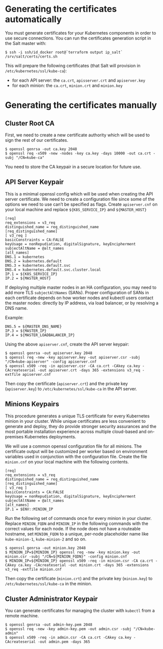 
# Generating the certificates automatically

You must generate certificates for your Kubernetes components in order to
use secure connections. You can run the certificates generation script
in the Salt master with:

    $ ssh -i ssh/id_docker root@`terraform output ip_salt` /srv/salt/certs/certs.sh

This will prepare the following certificates (that Salt will provision in
`/etc/kubernetes/ssl/kube-ca`):

- for each API server: the `ca.crt`, `apisserver.crt` and `apiserver.key`
- for each minion: the `ca.crt`, `minion.crt` and `minion.key`

# Generating the certificates manually

## Cluster Root CA

First, we need to create a new certificate authority which will
be used to sign the rest of our certificates.

    $ openssl genrsa -out ca.key 2048
    $ openssl req -x509 -new -nodes -key ca.key -days 10000 -out ca.crt -subj "/CN=kube-ca"

You need to store the CA keypair in a secure location for future use.

## API Server Keypair

This is a minimal openssl config which will be used when creating the
API server certificate. We need to create a configuration file since
some of the options we need to use can’t be specified as flags. Create
`apiserver.cnf` on your local machine and replace `${K8S_SERVICE_IP}`
and `${MASTER_HOST}`

    [req]
    req_extensions = v3_req
    distinguished_name = req_distinguished_name
    [req_distinguished_name]
    [ v3_req ]
    basicConstraints = CA:FALSE
    keyUsage = nonRepudiation, digitalSignature, keyEncipherment
    subjectAltName = @alt_names
    [alt_names]
    DNS.1 = kubernetes
    DNS.2 = kubernetes.default
    DNS.3 = kubernetes.default.svc
    DNS.4 = kubernetes.default.svc.cluster.local
    IP.1 = ${K8S_SERVICE_IP}
    IP.2 = ${MASTER_HOST}

If deploying multiple master nodes in an HA configuration, you may need
to add more TLS `subjectAltNames` (SANs). Proper configuration of SANs in
each certificate depends on how worker nodes and kubectl users contact the
master nodes: directly by IP address, via load balancer, or by resolving
a DNS name.

Example:

    DNS.5 = ${MASTER_DNS_NAME}
    IP.3 = ${MASTER_IP}
    IP.4 = ${MASTER_LOADBALANCER_IP}

Using the above `apiserver.cnf`, create the API server keypair:

    $ openssl genrsa -out apiserver.key 2048
    $ openssl req -new -key apiserver.key -out apiserver.csr -subj "/CN=kube-apiserver" -config apiserver.cnf
    $ openssl x509 -req -in apiserver.csr -CA ca.crt -CAkey ca.key -CAcreateserial -out apiserver.crt -days 365 -extensions v3_req -extfile apiserver.cnf

Then copy the certificate (`apiserver.crt`) and the private key (`apiserver.key`)
to `/etc/kubernetes/ssl/kube-ca` in the API server.

## Minions Keypairs

This procedure generates a unique TLS certificate for every Kubernetes
minion in your cluster. While unique certificates are less convenient
to generate and deploy, they do provide stronger security assurances and the
most portable installation experience across multiple cloud-based and
on-premises Kubernetes deployments.

We will use a common openssl configuration file for all minions. The certificate
output will be customized per worker based on environment variables used in
conjunction with the configuration file. Create the file `minion.cnf` on
your local machine with the following contents.

    [req]
    req_extensions = v3_req
    distinguished_name = req_distinguished_name
    [req_distinguished_name]
    [ v3_req ]
    basicConstraints = CA:FALSE
    keyUsage = nonRepudiation, digitalSignature, keyEncipherment
    subjectAltName = @alt_names
    [alt_names]
    IP.1 = $ENV::MINION_IP

Run the following set of commands once for every minion in your cluster.
Replace `MINION_FQDN` and `MINION_IP` in the following commands with
the correct values for each node. If the node does not have a routeable hostname,
set `MINION_FQDN` to a unique, per-node placeholder name like `kube-minion-1`,
`kube-minion-2` and so on.

    $ openssl genrsa -out minion.key 2048
    $ MINION_IP=${MINION_IP} openssl req -new -key minion.key -out minion.csr -subj "/CN=${MINION_FQDN}" -config minion.cnf
    $ MINION_IP=${MINION_IP} openssl x509 -req -in minion.csr -CA ca.crt -CAkey ca.key -CAcreateserial -out minion.crt -days 365 -extensions v3_req -extfile minion.cnf

Then copy the certificate (`minion.crt`) and the private key (`minion.key`)
to `/etc/kubernetes/ssl/kube-ca` in the minion.

## Cluster Administrator Keypair

You can generate certificates for managing the cluster with `kubectl` from
a remote machine.

    $ openssl genrsa -out admin-key.pem 2048
    $ openssl req -new -key admin-key.pem -out admin.csr -subj "/CN=kube-admin"
    $ openssl x509 -req -in admin.csr -CA ca.crt -CAkey ca.key -CAcreateserial -out admin.pem -days 365
